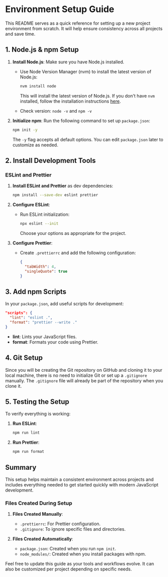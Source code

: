 # Environment Setup Guide

This README serves as a quick reference for setting up a new project environment from scratch. It will help ensure consistency across all projects and save time.

## 1. Node.js & npm Setup

1. **Install Node.js**: Make sure you have Node.js installed.

   - Use Node Version Manager (nvm) to install the latest version of Node.js:

     ```bash
     nvm install node
     ```

     This will install the latest version of Node.js. If you don't have `nvm` installed, follow the installation instructions [here](https://github.com/nvm-sh/nvm#installing-and-updating).

   - Check version: `node -v` and `npm -v`

2. **Initialize npm**: Run the following command to set up `package.json`:

   ```bash
   npm init -y
   ```

   The `-y` flag accepts all default options. You can edit `package.json` later to customize as needed.

## 2. Install Development Tools

### ESLint and Prettier

1. **Install ESLint and Prettier** as dev dependencies:

   ```bash
   npm install --save-dev eslint prettier
   ```

2. **Configure ESLint**:

   - Run ESLint initialization:
     ```bash
     npx eslint --init
     ```
     Choose your options as appropriate for the project.

3. **Configure Prettier**:

   - Create `.prettierrc` and add the following configuration:
     ```json
     {
       "tabWidth": 4,
       "singleQuote": true
     }
     ```

## 3. Add npm Scripts

In your `package.json`, add useful scripts for development:

```json
"scripts": {
  "lint": "eslint .",
  "format": "prettier --write ."
}
```

- **lint**: Lints your JavaScript files.
- **format**: Formats your code using Prettier.

## 4. Git Setup

Since you will be creating the Git repository on GitHub and cloning it to your local machine, there is no need to initialize Git or set up a `.gitignore` manually. The `.gitignore` file will already be part of the repository when you clone it.

## 5. Testing the Setup

To verify everything is working:

1. **Run ESLint**:
   ```bash
   npm run lint
   ```

2. **Run Prettier**:
   ```bash
   npm run format
   ```

## Summary

This setup helps maintain a consistent environment across projects and includes everything needed to get started quickly with modern JavaScript development.

### Files Created During Setup

1. **Files Created Manually**:
   - `.prettierrc`: For Prettier configuration.
   - `.gitignore`: To ignore specific files and directories.

2. **Files Created Automatically**:
   - `package.json`: Created when you run `npm init`.
   - `node_modules/`: Created when you install packages with npm.

Feel free to update this guide as your tools and workflows evolve. It can also be customized per project depending on specific needs.

